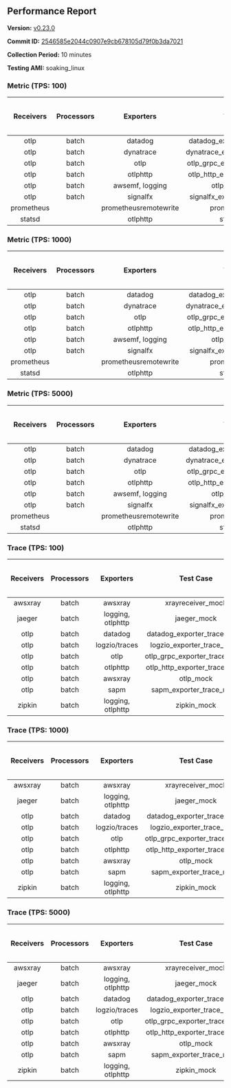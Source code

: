 ## Performance Report

**Version:** [v0.23.0](https://github.com/aws-observability/aws-otel-collector/releases/tag/v0.23.0)

**Commit ID:** [2546585e2044c0907e9cb678105d79f0b3da7021](https://github.com/aws-observability/aws-otel-collector/commit/2546585e2044c0907e9cb678105d79f0b3da7021)

**Collection Period:** 10 minutes

**Testing AMI:** soaking_linux


### Metric (TPS: 100)
| Receivers | Processors | Exporters | Test Case | Data Type | Instance Type | Avg CPU Usage (Percent) | Avg Memory Usage (Megabytes) | Max CPU Usage (Percent) | Max Memory Usage (Megabytes) |
|:---------:|:----------:|:---------:|:---------:|:---------:|:-------------:|:-----------------------:|:----------------------------:|:-----------------------:|:----------------------------:|
| otlp | batch | datadog | datadog_exporter_metric_mock | otlp | m5.2xlarge | 0.03 | 67.21 | 0.20 | 68.28 |
| otlp | batch | dynatrace | dynatrace_exporter_metric_mock | otlp | m5.2xlarge | 0.04 | 66.11 | 0.20 | 66.63 |
| otlp | batch | otlp | otlp_grpc_exporter_metric_mock | otlp | m5.2xlarge | 0.05 | 64.64 | 0.20 | 65.20 |
| otlp | batch | otlphttp | otlp_http_exporter_metric_mock | otlp | m5.2xlarge | 0.04 | 65.27 | 0.20 | 65.70 |
| otlp | batch | awsemf, logging | otlp_metric_mock | otlp | m5.2xlarge | 0.04 | 65.25 | 0.20 | 65.54 |
| otlp | batch | signalfx | signalfx_exporter_metric_mock | otlp | m5.2xlarge | 0.05 | 65.80 | 0.20 | 65.84 |
| prometheus |  | prometheusremotewrite | prometheus_mock | prometheus | m5.2xlarge | 0.10 | 77.59 | 0.30 | 79.08 |
| statsd |  | otlphttp | statsd_mock | statsd | m5.2xlarge | 0.01 | 65.88 | 0.20 | 66.30 |

### Metric (TPS: 1000)
| Receivers | Processors | Exporters | Test Case | Data Type | Instance Type | Avg CPU Usage (Percent) | Avg Memory Usage (Megabytes) | Max CPU Usage (Percent) | Max Memory Usage (Megabytes) |
|:---------:|:----------:|:---------:|:---------:|:---------:|:-------------:|:-----------------------:|:----------------------------:|:-----------------------:|:----------------------------:|
| otlp | batch | datadog | datadog_exporter_metric_mock | otlp | m5.2xlarge | 0.03 | 64.08 | 0.20 | 64.45 |
| otlp | batch | dynatrace | dynatrace_exporter_metric_mock | otlp | m5.2xlarge | 0.03 | 65.95 | 0.20 | 66.42 |
| otlp | batch | otlp | otlp_grpc_exporter_metric_mock | otlp | m5.2xlarge | 0.04 | 65.75 | 0.20 | 66.19 |
| otlp | batch | otlphttp | otlp_http_exporter_metric_mock | otlp | m5.2xlarge | 0.04 | 65.18 | 0.20 | 65.51 |
| otlp | batch | awsemf, logging | otlp_metric_mock | otlp | m5.2xlarge | 0.03 | 65.40 | 0.20 | 65.68 |
| otlp | batch | signalfx | signalfx_exporter_metric_mock | otlp | m5.2xlarge | 0.04 | 65.85 | 0.20 | 66.04 |
| prometheus |  | prometheusremotewrite | prometheus_mock | prometheus | m5.2xlarge | 0.98 | 104.80 | 1.70 | 111.12 |
| statsd |  | otlphttp | statsd_mock | statsd | m5.2xlarge | 0.01 | 64.27 | 0.10 | 64.93 |

### Metric (TPS: 5000)
| Receivers | Processors | Exporters | Test Case | Data Type | Instance Type | Avg CPU Usage (Percent) | Avg Memory Usage (Megabytes) | Max CPU Usage (Percent) | Max Memory Usage (Megabytes) |
|:---------:|:----------:|:---------:|:---------:|:---------:|:-------------:|:-----------------------:|:----------------------------:|:-----------------------:|:----------------------------:|
| otlp | batch | datadog | datadog_exporter_metric_mock | otlp | m5.2xlarge | 0.04 | 68.00 | 0.20 | 69.31 |
| otlp | batch | dynatrace | dynatrace_exporter_metric_mock | otlp | m5.2xlarge | 0.04 | 65.85 | 0.20 | 66.31 |
| otlp | batch | otlp | otlp_grpc_exporter_metric_mock | otlp | m5.2xlarge | 0.04 | 64.54 | 0.20 | 65.07 |
| otlp | batch | otlphttp | otlp_http_exporter_metric_mock | otlp | m5.2xlarge | 0.04 | 64.12 | 0.20 | 64.23 |
| otlp | batch | awsemf, logging | otlp_metric_mock | otlp | m5.2xlarge | 0.03 | 66.43 | 0.10 | 66.72 |
| otlp | batch | signalfx | signalfx_exporter_metric_mock | otlp | m5.2xlarge | 0.04 | 67.30 | 0.20 | 67.46 |
| prometheus |  | prometheusremotewrite | prometheus_mock | prometheus | m5.2xlarge | 5.62 | 225.02 | 9.30 | 244.40 |
| statsd |  | otlphttp | statsd_mock | statsd | m5.2xlarge | 0.01 | 64.89 | 0.10 | 65.48 |

### Trace (TPS: 100)
| Receivers | Processors | Exporters | Test Case | Data Type | Instance Type | Avg CPU Usage (Percent) | Avg Memory Usage (Megabytes) | Max CPU Usage (Percent) | Max Memory Usage (Megabytes) |
|:---------:|:----------:|:---------:|:---------:|:---------:|:-------------:|:-----------------------:|:----------------------------:|:-----------------------:|:----------------------------:|
| awsxray | batch | awsxray | xrayreceiver_mock | xray | m5.2xlarge | 3.86 | 79.09 | 4.20 | 80.54 |
| jaeger | batch | logging, otlphttp | jaeger_mock | jaeger | m5.2xlarge | 2.77 | 369.62 | 18.20 | 591.57 |
| otlp | batch | datadog | datadog_exporter_trace_mock | otlp | m5.2xlarge | 3.74 | 91.24 | 4.10 | 98.17 |
| otlp | batch | logzio/traces | logzio_exporter_trace_mock | otlp | m5.2xlarge | 3.55 | 145.46 | 4.80 | 203.35 |
| otlp | batch | otlp | otlp_grpc_exporter_trace_mock | otlp | m5.2xlarge | 2.82 | 135.85 | 4.00 | 186.47 |
| otlp | batch | otlphttp | otlp_http_exporter_trace_mock | otlp | m5.2xlarge | 3.05 | 148.76 | 4.30 | 201.96 |
| otlp | batch | awsxray | otlp_mock | otlp | m5.2xlarge | 3.41 | 77.45 | 3.60 | 78.59 |
| otlp | batch | sapm | sapm_exporter_trace_mock | otlp | m5.2xlarge | 3.54 | 151.10 | 4.90 | 205.94 |
| zipkin | batch | logging, otlphttp | zipkin_mock | zipkin | m5.2xlarge | 5.02 | 407.46 | 18.80 | 681.05 |

### Trace (TPS: 1000)
| Receivers | Processors | Exporters | Test Case | Data Type | Instance Type | Avg CPU Usage (Percent) | Avg Memory Usage (Megabytes) | Max CPU Usage (Percent) | Max Memory Usage (Megabytes) |
|:---------:|:----------:|:---------:|:---------:|:---------:|:-------------:|:-----------------------:|:----------------------------:|:-----------------------:|:----------------------------:|
| awsxray | batch | awsxray | xrayreceiver_mock | xray | m5.2xlarge | 19.23 | 82.15 | 19.90 | 85.64 |
| jaeger | batch | logging, otlphttp | jaeger_mock | jaeger | m5.2xlarge | 24.44 | 2620.44 | 61.00 | 4273.18 |
| otlp | batch | datadog | datadog_exporter_trace_mock | otlp | m5.2xlarge | 26.26 | 145.30 | 27.90 | 159.96 |
| otlp | batch | logzio/traces | logzio_exporter_trace_mock | otlp | m5.2xlarge | 25.99 | 677.44 | 36.10 | 1207.10 |
| otlp | batch | otlp | otlp_grpc_exporter_trace_mock | otlp | m5.2xlarge | 25.65 | 700.41 | 36.70 | 1247.61 |
| otlp | batch | otlphttp | otlp_http_exporter_trace_mock | otlp | m5.2xlarge | 25.41 | 712.42 | 37.00 | 1240.94 |
| otlp | batch | awsxray | otlp_mock | otlp | m5.2xlarge | 25.28 | 81.85 | 26.00 | 84.91 |
| otlp | batch | sapm | sapm_exporter_trace_mock | otlp | m5.2xlarge | 25.36 | 749.25 | 36.20 | 1210.06 |
| zipkin | batch | logging, otlphttp | zipkin_mock | zipkin | m5.2xlarge | 42.02 | 3013.31 | 66.80 | 5417.53 |

### Trace (TPS: 5000)
| Receivers | Processors | Exporters | Test Case | Data Type | Instance Type | Avg CPU Usage (Percent) | Avg Memory Usage (Megabytes) | Max CPU Usage (Percent) | Max Memory Usage (Megabytes) |
|:---------:|:----------:|:---------:|:---------:|:---------:|:-------------:|:-----------------------:|:----------------------------:|:-----------------------:|:----------------------------:|
| awsxray | batch | awsxray | xrayreceiver_mock | xray | m5.2xlarge | 26.66 | 95.08 | 27.80 | 102.24 |
| jaeger | batch | logging, otlphttp | jaeger_mock | jaeger | m5.2xlarge | 22.96 | 2212.51 | 44.10 | 3664.18 |
| otlp | batch | datadog | datadog_exporter_trace_mock | otlp | m5.2xlarge | 109.83 | 195.31 | 114.70 | 208.49 |
| otlp | batch | logzio/traces | logzio_exporter_trace_mock | otlp | m5.2xlarge | 106.24 | 3263.16 | 168.09 | 6005.02 |
| otlp | batch | otlp | otlp_grpc_exporter_trace_mock | otlp | m5.2xlarge | 115.91 | 3121.64 | 176.60 | 5933.05 |
| otlp | batch | otlphttp | otlp_http_exporter_trace_mock | otlp | m5.2xlarge | 106.11 | 3233.26 | 163.50 | 5707.94 |
| otlp | batch | awsxray | otlp_mock | otlp | m5.2xlarge | 112.11 | 102.29 | 114.59 | 118.53 |
| otlp | batch | sapm | sapm_exporter_trace_mock | otlp | m5.2xlarge | 112.80 | 3319.26 | 165.09 | 5687.77 |
| zipkin | batch | logging, otlphttp | zipkin_mock | zipkin | m5.2xlarge | 38.34 | 3250.26 | 74.11 | 4967.96 |
